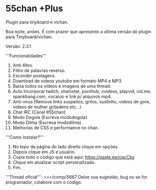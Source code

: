 # 55chan +Plus
Plugin para tinyboard e vichan.

Boa noite, anões.
É com prazer que apresento a última versão do plugin para Tinyboard/vichan.

Versão: 2.3.1

'''Funcionalidades'''

1) Anti-filtro.
2) Filtro de palavras reverso.
3) Esconder postagens.
4) Download de vídeos youtube em formato MP4 e MP3.
5) Baixa todos os vídeos e imagens de uma thread.
6) Auto Incorporar twitch, xhamster, pornhub, xvideos, playvid, vid.me, spankbang.com, vocaroo e link p/ arquivos mp4.
7) Anti-virus (Remove links suspeitos, gritos, sustinho, vídeos de gore, vídeos de mulher gritadeira etc...)
8) Chat IRC (Canal #55chan)
9) Modo Dogola (Escreva mododogola)
10) Modo Dilma (Escreva mododilma)
11) Melhorias de CSS e performance no chan. 

'''Como Instalar?'''
1) No topo da página do lado direito clique em opções.
2) Depois clique em JS e usuário.
3) Copie todo o código que está aqui: https://paste.ee/r/acCbz
4) Clique em atualizar script personalizado.
5) Fim.


'''Thread oficial''': >>>/comp/5667
Deixe sua sugestão, bug ou se for programador, colabore com o código.
